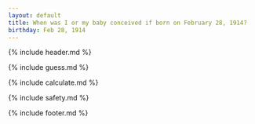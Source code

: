 ```yaml
---
layout: default
title: When was I or my baby conceived if born on February 28, 1914?
birthday: Feb 28, 1914
---
```


{% include header.md %}

{% include guess.md %}

{% include calculate.md %}

{% include safety.md %}

{% include footer.md %}



